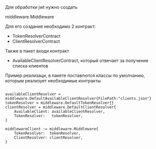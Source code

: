 Для обработки jwt нужно создать

middleware.Middleware

Для его создания необходимо 2 контракт:
 - TokenResolverContract
 - ClientResolverContract
 
 
Также в пакет входи контракт
 - AvailableClientResolverContract, который отвечает за получение списка клиентов

Пример реализаци, в пакете поставлются классы по умолчанию, которым реализует необходимые контракты

```

availableClientResolver = middleware.DefaultAvailableClientResolver{FilePath:"clients.json"}
tokenResolver = middleware.DefaultTokenResolver{}
clientResolver = middleware.DefaultClientResolver{
    AvailableClient: availableClientResolver,
    TokenResolver:   tokenResolver,
}

middlewareClient := middleware.Middleware{
    TokenResolver:  tokenResolver,
    ClientResolver: clientResolver,
}

``` 

